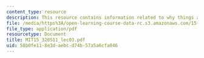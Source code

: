```yaml
---
content_type: resource
description: This resource contains information related to why things are changing?
file: /media/https%3A/open-learning-course-data-rc.s3.amazonaws.com/15-320-strategic-organizational-design-spring-2011/58b0fe118e3daebcd74b57a5a6cfa046_MIT15_320S11_lec03.pdf
file_type: application/pdf
resourcetype: Document
title: MIT15_320S11_lec03.pdf
uid: 58b0fe11-8e3d-aebc-d74b-57a5a6cfa046
---
```


